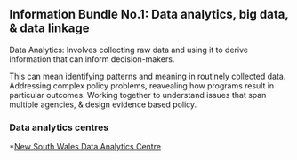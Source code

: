 ## Information Bundle No.1: Data analytics, big data, & data linkage

Data Analytics: Involves collecting raw data and using it to derive information that can inform decision-makers.

This can mean identifying patterns and meaning in routinely collected data.  Addressing complex policy problems, reavealing how programs result in particular outcomes.  Working together to understand issues that span multiple agencies, & design evidence based policy.

### Data analytics centres

*[New South Wales Data Analytics Centre](https://www.finance.nsw.gov.au/ict/nsw-data-analytics-centre)
